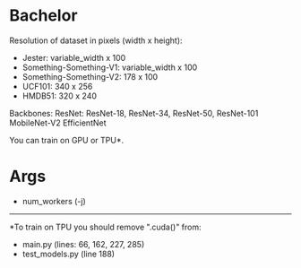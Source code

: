 # Bachelor

Resolution of dataset in pixels (width x height):
- Jester: variable_width x 100
- Something-Something-V1: variable_width x 100
- Something-Something-V2: 178 x 100
- UCF101: 340 x 256
- HMDB51: 320 x 240

Backbones:
ResNet: ResNet-18, ResNet-34, ResNet-50, ResNet-101
MobileNet-V2
EfficientNet

You can train on GPU or TPU*.

# Args
- num_workers (-j)
_____________________________________________________________________________________________

*To train on TPU you should remove ".cuda()" from:
- main.py (lines: 66, 162, 227, 285)
- test_models.py (line 188)